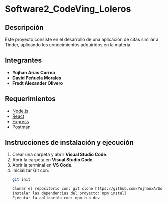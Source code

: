 # Software2_CodeVing_Loleros

## Descripción  
Este proyecto consiste en el desarrollo de una aplicación de citas similar a Tinder, aplicando los conocimientos adquiridos en la materia.  

## Integrantes  
- **Yojhan Arias Correa**  
- **David Peñuela Morales**  
- **Fredt Alexander Olivero**  

## Requerimientos  
- [Node.js](https://nodejs.org/)  
- [React](https://react.dev/)  
- [Express](https://expressjs.com/)  
- [Postman](https://www.postman.com/)  

## Instrucciones de instalación y ejecución  
1. Crear una carpeta y abrir **Visual Studio Code**.  
2. Abrir la carpeta en **Visual Studio Code**.  
3. Abrir la terminal en **VS Code**.  
4. Inicializar Git con:  
   ```sh
   git init

   Clonar el repositorio con: git clone https://github.com/YojhanxA/Software2_CodeVing_Loleros
   Instalar las dependencias del proyecto: npm install
   Ejecutar la aplicación con: npm run dev

